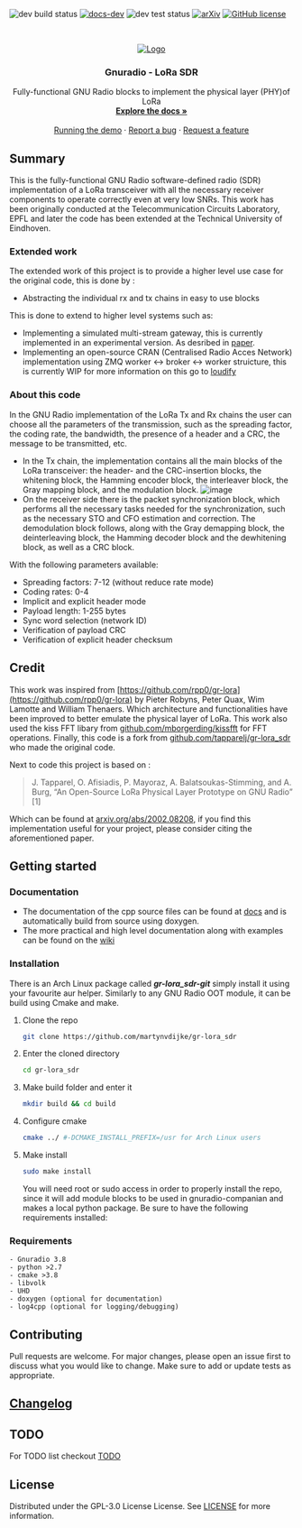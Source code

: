![dev build status](https://github.com/martynvdijke/gr-lora_sdr/workflows/dev%20build%20status/badge.svg)
[![docs-dev](https://github.com/martynvdijke/gr-lora_sdr/workflows/docs-dev/badge.svg)](https://martynvdijke.github.io/gr-lora_sdr/html/index.html)
![dev test status](https://github.com/martynvdijke/gr-lora_sdr/workflows/dev%20test%20status/badge.svg)
[![arXiv](https://img.shields.io/badge/arXiv-2002.08208-<COLOR>.svg)](https://arxiv.org/abs/2002.08208)
[![GitHub license](https://img.shields.io/badge/License-GPLv3-blue.svg)](https://github.com/martynvdijke/gr-lora_sdr/blob/dev/LICENSE)

<!-- PROJECT LOGO -->
<br />
<p align="center">
  <a href="https://github.com/martynvdijke/gr-lora_sdr/settings">
    <img src="images/png/logo-v2-github.png" alt="Logo">
  </a>

  <h3 align="center">Gnuradio - LoRa SDR</h3>

  <p align="center">
    Fully-functional GNU Radio blocks to implement the physical layer (PHY)of LoRa
    <br />
    <a href="https://martynvdijke.github.io/gr-lora_sdr/html/index.html"><strong>Explore the docs »</strong></a>
    <br />
    <br />
    <a href="https://github.com/martynvdijke/gr-lora_sdr/wiki">Running the demo</a>
    ·
    <a href="https://martynvdijke.github.io/gr-lora_sdr/issues">Report a bug</a>
    ·
    <a href="https://martynvdijke.github.io/gr-lora_sdr/issues">Request a feature</a>
  </p>
</p>

## Summary

This is the fully-functional GNU Radio software-defined radio (SDR) implementation of a LoRa transceiver with all the necessary receiver components to operate correctly even at very low SNRs. This work has been originally conducted at the Telecommunication Circuits Laboratory, EPFL and later the code has been extended at the Technical University of Eindhoven.

### Extended work

The extended work of this project is to provide a higher level use case for the original code, this is done by :
- Abstracting the individual rx and tx chains in easy to use blocks

This is done to extend to higher level systems such as:
 - Implementing a simulated multi-stream gateway, this is currently implemented in an experimental version. As desribed in [paper](main.pdf).
-  Implementing an open-source CRAN (Centralised Radio Acces Network) implementation using ZMQ worker <-> broker <-> worker struicture, this is currently WIP for more information on this go to [loudify](https://github.com/martynvdijke/loudify) 

### About this code
In the GNU Radio implementation of the LoRa Tx and Rx chains the user can choose all the parameters of the transmission, such as the spreading factor, the coding rate, the bandwidth, the presence of a header and a CRC, the message to be transmitted, etc.
-   In the Tx chain, the implementation contains all the main blocks of the LoRa transceiver: the header- and the CRC-insertion blocks, the whitening block, the Hamming encoder block, the interleaver block, the Gray mapping block, and the modulation block.
![image](https://user-images.githubusercontent.com/66671413/114680408-718af580-9d0d-11eb-960b-61afa49bee48.png)
-   On the receiver side there is the packet synchronization block, which performs all the necessary tasks needed for the synchronization, such as the necessary STO and CFO estimation and correction. The demodulation block follows, along with the Gray demapping block, the deinterleaving block, the Hamming decoder block and the dewhitening block, as well as a CRC block.

With the following parameters available:
-  Spreading factors: 7-12 (without reduce rate mode)
-  Coding rates: 0-4
-  Implicit and explicit header mode
-  Payload length: 1-255 bytes
-  Sync word selection (network ID)
-  Verification of payload CRC
-  Verification of explicit header checksum

## Credit
This work was inspired from [https://github.com/rpp0/gr-lora](https://github.com/rpp0/gr-lora) by Pieter Robyns, Peter Quax, Wim Lamotte and William Thenaers. Which architecture and functionalities have been improved to better emulate the physical layer of LoRa. 
This work also used the kiss FFT libary from [github.com/mborgerding/kissfft](https://github.com/mborgerding/kissfft) for FFT operations. 
Finally, this code is a fork from [github.com/tapparelj/gr-lora_sdr](https://github.com/tapparelj/gr-lora_sdr) who made the original code.

Next to code this project is based on :

> J. Tapparel, O. Afisiadis, P. Mayoraz, A. Balatsoukas-Stimming, and A. Burg, “An Open-Source LoRa Physical Layer Prototype on GNU Radio” [1]

Which can be found at [arxiv.org/abs/2002.08208](https://arxiv.org/abs/2002.08208), if you find this implementation useful for your project, please consider citing the aforementioned paper.

## Getting started

### Documentation

- The documentation of the cpp source files can be found at [docs](https://martynvdijke.github.io/gr-lora_sdr/html/index.html) and is automatically build from source using doxygen.
- The more practical and high level documentation along with examples can be found on the [wiki](https://github.com/martynvdijke/gr-lora_sdr/wiki)

### Installation
There is an Arch Linux package called **_gr-lora_sdr-git_** simply install it using your favourite aur helper.
Similarly to any GNU Radio OOT module, it can be build using Cmake and make.

1. Clone the repo
   ```sh
   git clone https://github.com/martynvdijke/gr-lora_sdr
   ```
2. Enter the cloned directory
   ```sh
   cd gr-lora_sdr
   ```
3. Make build folder and enter it
   ```sh
   mkdir build && cd build
   ```
4. Configure cmake
   ```sh
   cmake ../ #-DCMAKE_INSTALL_PREFIX=/usr for Arch Linux users
   ```
5. Make install
   ```sh
   sudo make install
   ```
   You will need root or sudo access in order to properly install the repo, since it will add module blocks to be used in gnuradio-companian and makes a local python package. Be sure to have the following requirements installed:

### Requirements
    - Gnuradio 3.8
    - python >2.7
    - cmake >3.8
    - libvolk
    - UHD 
    - doxygen (optional for documentation)
    - log4cpp (optional for logging/debugging)


## Contributing

Pull requests are welcome. For major changes, please open an issue first to discuss what you would like to change.
Make sure to add or update tests as appropriate.

## [Changelog](CHANGELOG.md)
## TODO
For TODO list checkout [TODO](TODO.md)
## License

Distributed under the GPL-3.0 License License. See [LICENSE](LICENSE) for more information.

